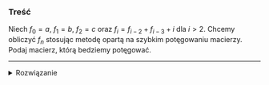 ### Treść
Niech $f_0 = a$, $f_1 = b$, $f_2 = c$ oraz $f_i = f_{i-2} + f_{i-3} + i$ dla $i > 2$. Chcemy obliczyć $f_n$ stosując metodę opartą na szybkim potęgowaniu macierzy. Podaj macierz, którą bedziemy potęgować.

------

<details><summary>Rozwiązanie</summary>
  
$$
\begin{pmatrix}
1 & 1 & 0 & 0 & 0\\
0 & 1 & 0 & 0 & 0\\
0 & 0 & 0 & 1 & 0\\
0 & 0 & 0 & 0 & 1\\
1 & 1 & 1 & 1 & 0
\end{pmatrix}
\cdot
\begin{pmatrix}
i+2\\
1\\
f_i\\
f_{i+1}\\
f_{i+2}\\
\end{pmatrix}=
\begin{pmatrix}
i+4\\
1\\
f_{i+1}\\
f_{i+2}\\
f_{i+3}
\end{pmatrix}
$$
  
    
